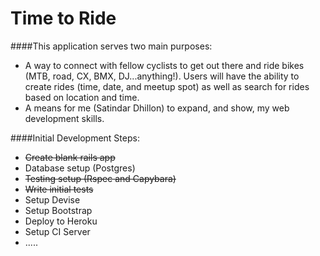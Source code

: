 # Time to Ride

####This application serves two main purposes:
 - A way to connect with fellow cyclists to get out there and ride bikes (MTB, road, CX, BMX, DJ...anything!). Users will have the ability to create rides (time, date, and meetup spot) as well as search for rides based on location and time. 
 - A means for me (Satindar Dhillon) to expand, and show, my web development skills.

####Initial Development Steps:
 * ~~Create blank rails app~~
 * Database setup (Postgres)
 * ~~Testing setup (Rspec and Capybara)~~
 * ~~Write initial tests~~
 * Setup Devise
 * Setup Bootstrap
 * Deploy to Heroku
 * Setup CI Server
 * .....


